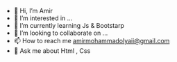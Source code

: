 - 👋 Hi, I’m Amir
- 👀 I’m interested in ...
- 🌱 I’m currently learning Js & Bootstarp
- 💞️ I’m looking to collaborate on ...
- 📫 How to reach me amirmohammadolyaii@gmail.com
- 💬 Ask me about Html , Css

<!---
Amirmohammad-Olyaii/Amirmohammad-Olyaii is a ✨ special ✨ repository because its `README.md` (this file) appears on your GitHub profile.
You can click the Preview link to take a look at your changes.
--->
